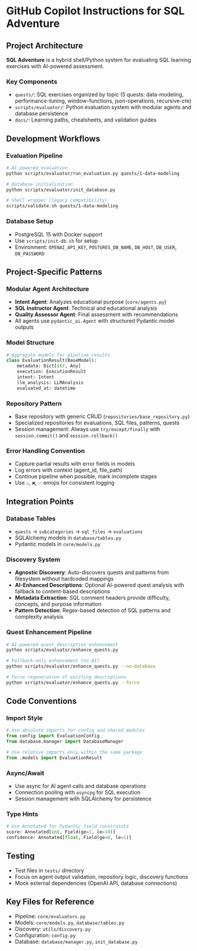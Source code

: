 # GitHub Copilot Instructions for SQL Adventure

## Project Architecture

**SQL Adventure** is a hybrid shell/Python system for evaluating SQL learning exercises with AI-powered assessment.

### Key Components
- `quests/`: SQL exercises organized by topic (5 quests: data-modeling, performance-tuning, window-functions, json-operations, recursive-cte)
- `scripts/evaluator/`: Python evaluation system with modular agents and database persistence
- `docs/`: Learning paths, cheatsheets, and validation guides

## Development Workflows

### Evaluation Pipeline
```bash
# AI-powered evaluation
python scripts/evaluator/run_evaluation.py quests/1-data-modeling

# Database initialization
python scripts/evaluator/init_database.py

# Shell wrapper (legacy compatibility)
scripts/validate.sh quests/1-data-modeling
```

### Database Setup
- PostgreSQL 15 with Docker support
- Use `scripts/init-db.sh` for setup
- Environment: `OPENAI_API_KEY`, `POSTGRES_DB_NAME`, `DB_HOST`, `DB_USER`, `DB_PASSWORD`

## Project-Specific Patterns

### Modular Agent Architecture
- **Intent Agent**: Analyzes educational purpose (`core/agents.py`)
- **SQL Instructor Agent**: Technical and educational analysis
- **Quality Assessor Agent**: Final assessment with recommendations
- All agents use `pydantic_ai.Agent` with structured Pydantic model outputs

### Model Structure
```python
# Aggregate models for pipeline results
class EvaluationResult(BaseModel):
    metadata: Dict[str, Any]
    execution: ExecutionResult
    intent: Intent
    llm_analysis: LLMAnalysis
    evaluated_at: datetime
```

### Repository Pattern
- Base repository with generic CRUD (`repositories/base_repository.py`)
- Specialized repositories for evaluations, SQL files, patterns, quests
- Session management: Always use `try/except/finally` with `session.commit()` and `session.rollback()`

### Error Handling Convention
- Capture partial results with error fields in models
- Log errors with context (agent_id, file_path)
- Continue pipeline when possible, mark incomplete stages
- Use `⚠️`, `❌`, `✅` emojis for consistent logging

## Integration Points

### Database Tables
- `quests` → `subcategories` → `sql_files` → `evaluations`
- SQLAlchemy models in `database/tables.py`
- Pydantic models in `core/models.py`

### Discovery System
- **Agnostic Discovery**: Auto-discovers quests and patterns from filesystem without hardcoded mappings
- **AI-Enhanced Descriptions**: Optional AI-powered quest analysis with fallback to content-based descriptions
- **Metadata Extraction**: SQL comment headers provide difficulty, concepts, and purpose information
- **Pattern Detection**: Regex-based detection of SQL patterns and complexity analysis

### Quest Enhancement Pipeline
```bash
# AI-powered quest description enhancement
python scripts/evaluator/enhance_quests.py

# Fallback-only enhancement (no AI)
python scripts/evaluator/enhance_quests.py --no-database

# Force regeneration of existing descriptions
python scripts/evaluator/enhance_quests.py --force
```

## Code Conventions

### Import Style
```python
# Use absolute imports for config and shared modules
from config import EvaluationConfig
from database.manager import DatabaseManager

# Use relative imports only within the same package
from .models import EvaluationResult
```

### Async/Await
- Use async for AI agent calls and database operations
- Connection pooling with `asyncpg` for SQL execution
- Session management with SQLAlchemy for persistence

### Type Hints
```python
# Use Annotated for Pydantic field constraints
score: Annotated[int, Field(ge=1, le=10)]
confidence: Annotated[float, Field(ge=0, le=1)]
```

## Testing
- Test files in `tests/` directory
- Focus on agent output validation, repository logic, discovery functions
- Mock external dependencies (OpenAI API, database connections)

## Key Files for Reference
- Pipeline: `core/evaluators.py`
- Models: `core/models.py`, `database/tables.py`
- Discovery: `utils/discovery.py`
- Configuration: `config.py`
- Database: `database/manager.py`, `init_database.py`
